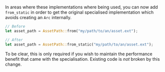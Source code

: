 In areas where these implementations where being used, you can now add `from_static` in order to get the original specialised implementation which avoids creating an `Arc` internally.

```rust
// Before
let asset_path = AssetPath::from("my/path/to/an/asset.ext");

// After
let asset_path = AssetPath::from_static("my/path/to/an/asset.ext");
```

To be clear, this is only required if you wish to maintain the performance benefit that came with the specialisation. Existing code is _not_ broken by this change.
